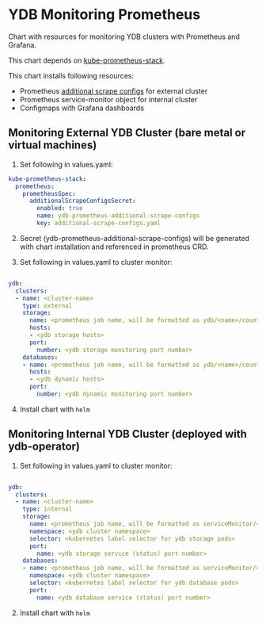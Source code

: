 # YDB Monitoring Prometheus

Chart with resources for monitoring YDB clusters with Prometheus and Grafana.

This chart depends on [kube-prometheus-stack](https://github.com/prometheus-community/helm-charts/tree/8a4f9ea1fb0fe32f3169cbfbd9f0fc517f4aaa10/charts/kube-prometheus-stack).

This chart installs following resources:

* Prometheus [additional scrape configs](https://github.com/prometheus-community/helm-charts/blob/8a4f9ea1fb0fe32f3169cbfbd9f0fc517f4aaa10/charts/kube-prometheus-stack/values.yaml#L3031) for external cluster
* Prometheus service-monitor object for internal cluster
* Configmaps with Grafana dashboards

## Monitoring External YDB Cluster (bare metal or virtual machines)

1. Set following in values.yaml:

```yaml
kube-prometheus-stack:
  prometheus:
    prometheusSpec:
      additionalScrapeConfigsSecret:
        enabled: true
        name: ydb-prometheus-additional-scrape-configs
        key: additional-scrape-configs.yaml
```

2. Secret (ydb-prometheus-additional-scrape-configs) will be generated with chart installation and referenced in prometheus CRD.

3. Set following in values.yaml to cluster monitor:

```yaml

ydb:
  clusters:
  - name: <cluster-name>
    type: external
    storage:
      name: <prometheus job name, will be formatted as ydb/<name>/counter/<counter name>>
      hosts:
      - <ydb storage hosts>
      port:
        number: <ydb storage monitoring port number>
    databases:
    - name: <prometheus job name, will be formatted as ydb/<name>/counter/<counter name>>
      hosts:
      - <ydb dynamic hosts>
      port:
        number: <ydb dynamic monitoring port number>

```

4. Install chart with `helm`

## Monitoring Internal YDB Cluster (deployed with ydb-operator)

1. Set following in values.yaml to cluster monitor:

```yaml

ydb:
  clusters:
  - name: <cluster-name>
    type: internal
    storage:
      name: <prometheus job name, will be formatted as serviceMonitor/<release namespace>/<release-name>/<counter number>
      namespace: <ydb cluster namespace>
      selector: <kubernetes label selector for ydb storage pods>
      port:
        name: <ydb storage service (status) port number>
    databases:
    - name: <prometheus job name, will be formatted as serviceMonitor/<release namespace>/<release-name>/<counter number>
      namespace: <ydb cluster namespace>
      selector: <kubernetes label selector for ydb database pods>
      port:
        name: <ydb database service (status) port number>

```

2. Install chart with `helm`
